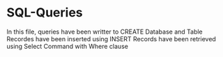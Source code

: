 # SQL-Queries

In this file, queries have been writter to CREATE Database and Table
Recordes have been inserted using INSERT
Records have been retrieved using Select Command with Where clause
